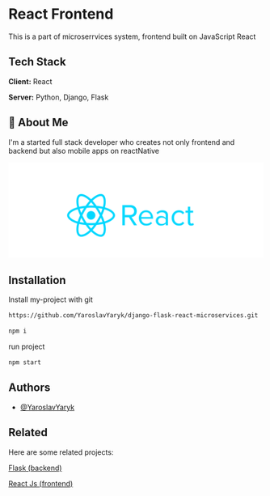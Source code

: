 # React Frontend

This is a part of microserrvices system, frontend built on JavaScript React

## Tech Stack

**Client:** React

**Server:** Python, Django, Flask


## 🚀 About Me
I'm a started full stack developer who creates not only frontend and backend but also mobile apps on reactNative

![Logo](./pngegg(1).png)



## Installation

Install my-project with git

```bash
https://github.com/YaroslavYaryk/django-flask-react-microservices.git
```

```bash
npm i
```


run project 
```bash 
npm start 
```

## Authors

- [@YaroslavYaryk](https://www.github.com/YaroslavYaryk)




## Related

Here are some related projects:

[Flask (backend)](https://github.com/YaroslavYaryk/django-flask-react-microservices/tree/flask)

[React Js (frontend)](https://github.com/YaroslavYaryk/django-flask-react-microservices/tree/react)
